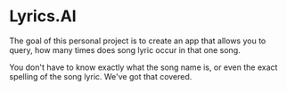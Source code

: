# Lyrics.AI

The goal of this personal project is to create an app that allows you to query, how many times does song lyric occur in that one song.

You don't have to know exactly what the song name is, or even the exact spelling of the song lyric. We've got that covered.